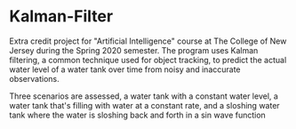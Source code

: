 # Kalman-Filter

Extra credit project for "Artificial Intelligence" course at The College of New Jersey during the Spring 2020 semester. The program uses Kalman filtering, a common technique used for object tracking, to predict the actual water level of a water tank over time from noisy and inaccurate observations. 

Three scenarios are assessed, a water tank with a constant water level, a water tank that's filling with water at a constant rate, and a sloshing water tank where the water is sloshing back and forth in a sin wave function
